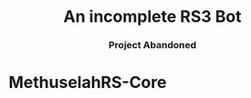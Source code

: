 <h1 align="center">An incomplete RS3 Bot</h1> 
<h3 align="center">Project Abandoned</h3>

# MethuselahRS-Core

